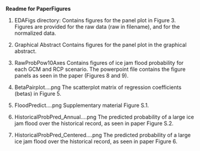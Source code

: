 **Readme for PaperFigures**

1. EDAFigs directory:
Contains figures for the panel plot in Figure 3. Figures are provided for the raw data (raw in filename), and for the normalized data.

2. Graphical Abstract
Contains figures for the panel plot in the graphical abstract.

3. RawProbPow10Axes
Contains figures of ice jam flood probability for each GCM and RCP scenario. The powerpoint file contains the figure panels as seen in the paper (Figures 8 and 9).

4. BetaPairplot....png
The scatterplot matrix of regression coefficients (betas) in Figure 5.

5. FloodPredict....png
Supplementary material Figure S.1. 

6. HistoricalProbPred_Annual....png
The predicted probability of a large ice jam flood over the historical record, as seen in paper Figure S.2.

7. HistoricalProbPred_Centered....png
The predicted probability of a large ice jam flood over the historical record, as seen in paper Figure 6.
